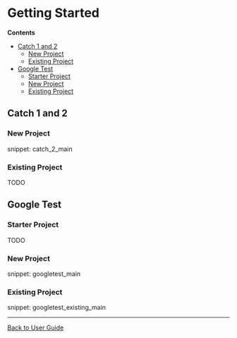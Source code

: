 <a id="top"></a>

# Getting Started

**Contents**
<!-- vscode-markdown-toc -->
* [Catch 1 and 2](#Catch1and2)
	* [New Project](#NewProject)
	* [Existing Project](#ExistingProject)
* [Google Test](#GoogleTest)
	* [Starter Project](#StarterProject)
	* [New Project](#NewProject-1)
	* [Existing Project](#ExistingProject-1)

<!-- vscode-markdown-toc-config
	numbering=false
	autoSave=true
	/vscode-markdown-toc-config -->
<!-- /vscode-markdown-toc -->

## <a name='Catch1and2'></a>Catch 1 and 2

### <a name='NewProject'></a>New Project

snippet: catch_2_main

### <a name='ExistingProject'></a>Existing Project

TODO

## <a name='GoogleTest'></a>Google Test

### <a name='StarterProject'></a>Starter Project

TODO

### <a name='NewProject-1'></a>New Project

snippet: googletest_main

### <a name='ExistingProject-1'></a>Existing Project

snippet: googletest_existing_main

---

[Back to User Guide](README.md#top)
